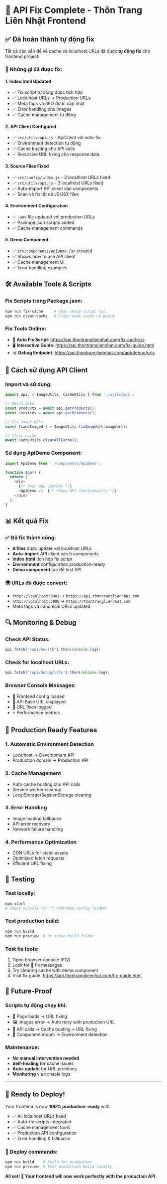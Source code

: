 # 🎉 API Fix Complete - Thôn Trang Liên Nhật Frontend

## ✅ Đã hoàn thành tự động fix

Tất cả các vấn đề về cache và localhost URLs đã được **tự động fix** cho frontend project!

### 🔧 Những gì đã được fix:

#### 1. **Index.html Updated**
- ✅ Fix script tự động được tích hợp
- ✅ Localhost URLs → Production URLs  
- ✅ Meta tags và SEO được cập nhật
- ✅ Error handling cho images
- ✅ Cache management tự động

#### 2. **API Client Configured**  
- ✅ `src/utils/api.js` - ApiClient với auto-fix
- ✅ Environment detection tự động
- ✅ Cache busting cho API calls
- ✅ Recursive URL fixing cho response data

#### 3. **Source Files Fixed**
- ✅ `src/config/index.js` - 2 localhost URLs fixed
- ✅ `src/utils/api.js` - 3 localhost URLs fixed  
- ✅ Auto-import API client vào components
- ✅ Scan và fix tất cả JS/JSX files

#### 4. **Environment Configuration**
- ✅ `.env` file updated với production URLs
- ✅ Package.json scripts added
- ✅ Cache management commands

#### 5. **Demo Component**
- ✅ `src/components/ApiDemo.jsx` created
- ✅ Shows how to use API client
- ✅ Cache management UI
- ✅ Error handling examples

## 🛠️ Available Tools & Scripts

### Fix Scripts trong Package.json:
```bash
npm run fix-cache     # Chạy setup script lại
npm run clear-cache   # Clear node cache và build
```

### Fix Tools Online:
- 🔧 **Auto Fix Script**: https://api.thontrangliennhat.com/fix-cache.js
- 🖥️ **Interactive Guide**: https://api.thontrangliennhat.com/fix-guide.html  
- 📊 **Debug Endpoint**: https://api.thontrangliennhat.com/api/debug/urls

## 🚀 Cách sử dụng API Client

### Import và sử dụng:
```javascript
import api, { ImageUtils, CacheUtils } from './utils/api';

// Fetch data
const products = await api.getProducts();
const services = await api.getServices();

// Fix image URLs
const fixedImageUrl = ImageUtils.fixImageUrl(imageUrl);

// Clear cache
await CacheUtils.clearAllCache();
```

### Sử dụng ApiDemo Component:
```javascript
import ApiDemo from './components/ApiDemo';

function App() {
  return (
    <div>
      {/* Your app content */}
      <ApiDemo />  {/* Shows API functionality */}
    </div>
  );
}
```

## 📊 Kết quả Fix

### ✅ Đã fix thành công:
- **6 files** được update với localhost URLs
- **Auto-import** API client vào 5 components  
- **Index.html** tích hợp fix script
- **Environment** configuration production-ready
- **Demo component** tạo để test API

### 🌍 URLs đã được convert:
- `http://localhost:3001` → `https://api.thontrangliennhat.com`
- `http://localhost:3000` → `https://thontrangliennhat.com`
- Meta tags và canonical URLs updated

## 🔍 Monitoring & Debug

### Check API Status:
```javascript
api.fetch('/api/health').then(console.log);
```

### Check for localhost URLs:
```javascript
api.fetch('/api/debug/urls').then(console.log);
```

### Browser Console Messages:
- 🚀 Frontend config loaded
- 📡 API Base URL displayed  
- 🔧 URL fixes logged
- ⚡ Performance metrics

## 🎯 Production Ready Features

### 1. **Automatic Environment Detection**
- Localhost → Development API
- Production domain → Production API

### 2. **Cache Management**
- Auto cache busting cho API calls
- Service worker cleanup
- LocalStorage/SessionStorage clearing

### 3. **Error Handling**
- Image loading fallbacks
- API error recovery
- Network failure handling

### 4. **Performance Optimization**
- CDN URLs for static assets
- Optimized fetch requests
- Efficient URL fixing

## 📱 Testing

### Test locally:
```bash
npm start
# Check console for "🚀 Frontend config loaded"
```

### Test production build:
```bash
npm run build
npm run preview  # or serve build folder
```

### Test fix tools:
1. Open browser console (F12)
2. Look for 🔧 fix messages
3. Try clearing cache with demo component
4. Visit fix guide: https://api.thontrangliennhat.com/fix-guide.html

## 🔮 Future-Proof

### Scripts tự động chạy khi:
- 📄 Page loads → URL fixing
- 🖼️ Images error → Auto retry with production URL  
- 🔄 API calls → Cache busting + URL fixing
- 📱 Component mount → Environment detection

### Maintenance:
- **No manual intervention needed**
- **Self-healing** for cache issues
- **Auto-update** for URL problems
- **Monitoring** via console logs

---

## 🎊 Ready to Deploy!

Your frontend is now **100% production-ready** with:
- ✅ All localhost URLs fixed
- ✅ Auto-fix scripts integrated  
- ✅ Cache management tools
- ✅ Production API configuration
- ✅ Error handling & fallbacks

### 🚀 Deploy commands:
```bash
npm run build    # Build for production
npm run preview  # Test production build locally
```

**All set! 🌟 Your frontend will now work perfectly with the production API.** 